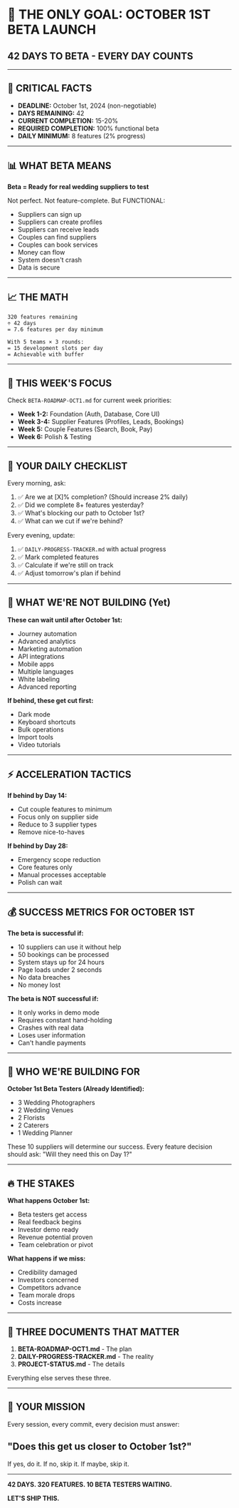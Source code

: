 # 🎯 THE ONLY GOAL: OCTOBER 1ST BETA LAUNCH

## 42 DAYS TO BETA - EVERY DAY COUNTS

---

## 🚨 CRITICAL FACTS

- **DEADLINE:** October 1st, 2024 (non-negotiable)
- **DAYS REMAINING:** 42
- **CURRENT COMPLETION:** 15-20%
- **REQUIRED COMPLETION:** 100% functional beta
- **DAILY MINIMUM:** 8 features (2% progress)

---

## 📊 WHAT BETA MEANS

**Beta = Ready for real wedding suppliers to test**

Not perfect. Not feature-complete. But FUNCTIONAL:
- Suppliers can sign up
- Suppliers can create profiles
- Suppliers can receive leads
- Couples can find suppliers
- Couples can book services
- Money can flow
- System doesn't crash
- Data is secure

---

## 📈 THE MATH

```
320 features remaining
÷ 42 days
= 7.6 features per day minimum

With 5 teams × 3 rounds:
= 15 development slots per day
= Achievable with buffer
```

---

## 🎯 THIS WEEK'S FOCUS

Check `BETA-ROADMAP-OCT1.md` for current week priorities:
- **Week 1-2:** Foundation (Auth, Database, Core UI)
- **Week 3-4:** Supplier Features (Profiles, Leads, Bookings)
- **Week 5:** Couple Features (Search, Book, Pay)
- **Week 6:** Polish & Testing

---

## 📍 YOUR DAILY CHECKLIST

Every morning, ask:
1. ✅ Are we at [X]% completion? (Should increase 2% daily)
2. ✅ Did we complete 8+ features yesterday?
3. ✅ What's blocking our path to October 1st?
4. ✅ What can we cut if we're behind?

Every evening, update:
1. ✅ `DAILY-PROGRESS-TRACKER.md` with actual progress
2. ✅ Mark completed features
3. ✅ Calculate if we're still on track
4. ✅ Adjust tomorrow's plan if behind

---

## 🚫 WHAT WE'RE NOT BUILDING (Yet)

**These can wait until after October 1st:**
- Journey automation
- Advanced analytics
- Marketing automation
- API integrations
- Mobile apps
- Multiple languages
- White labeling
- Advanced reporting

**If behind, these get cut first:**
- Dark mode
- Keyboard shortcuts
- Bulk operations
- Import tools
- Video tutorials

---

## ⚡ ACCELERATION TACTICS

**If behind by Day 14:**
- Cut couple features to minimum
- Focus only on supplier side
- Reduce to 3 supplier types
- Remove nice-to-haves

**If behind by Day 28:**
- Emergency scope reduction
- Core features only
- Manual processes acceptable
- Polish can wait

---

## 💰 SUCCESS METRICS FOR OCTOBER 1ST

**The beta is successful if:**
- 10 suppliers can use it without help
- 50 bookings can be processed
- System stays up for 24 hours
- Page loads under 2 seconds
- No data breaches
- No money lost

**The beta is NOT successful if:**
- It only works in demo mode
- Requires constant hand-holding
- Crashes with real data
- Loses user information
- Can't handle payments

---

## 📱 WHO WE'RE BUILDING FOR

**October 1st Beta Testers (Already Identified):**
- 3 Wedding Photographers
- 2 Wedding Venues
- 2 Florists
- 2 Caterers
- 1 Wedding Planner

These 10 suppliers will determine our success.
Every feature decision should ask: "Will they need this on Day 1?"

---

## 🔥 THE STAKES

**What happens October 1st:**
- Beta testers get access
- Real feedback begins
- Investor demo ready
- Revenue potential proven
- Team celebration or pivot

**What happens if we miss:**
- Credibility damaged
- Investors concerned
- Competitors advance
- Team morale drops
- Costs increase

---

## 📝 THREE DOCUMENTS THAT MATTER

1. **BETA-ROADMAP-OCT1.md** - The plan
2. **DAILY-PROGRESS-TRACKER.md** - The reality
3. **PROJECT-STATUS.md** - The details

Everything else serves these three.

---

## 🎯 YOUR MISSION

Every session, every commit, every decision must answer:
## **"Does this get us closer to October 1st?"**

If yes, do it.
If no, skip it.
If maybe, skip it.

---

**42 DAYS. 320 FEATURES. 10 BETA TESTERS WAITING.**

**LET'S SHIP THIS.**